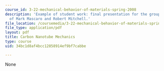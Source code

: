 ```yaml
---
course_id: 3-22-mechanical-behavior-of-materials-spring-2008
description: 'Example of student work: final presentation for the group project, courtesy
  of Mark Mascaro and Robert Mitchell.'
file_location: /coursemedia/3-22-mechanical-behavior-of-materials-spring-2008/34bc1d8af4bcc12858914ef9bf7cabbe_cnt_mech_pres.pdf
file_type: application/pdf
layout: pdf
title: Carbon Nanotube Mechanics
type: course
uid: 34bc1d8af4bcc12858914ef9bf7cabbe

---
```

None